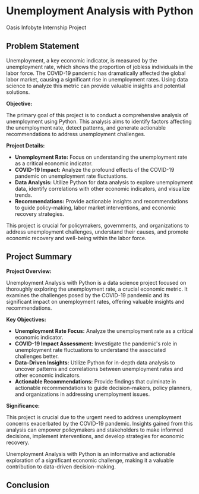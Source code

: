# Unemployment Analysis with Python
Oasis Infobyte Internship Project
## Problem Statement

Unemployment, a key economic indicator, is measured by the unemployment rate, which shows the proportion of jobless individuals in the labor force. The COVID-19 pandemic has dramatically affected the global labor market, causing a significant rise in unemployment rates. Using data science to analyze this metric can provide valuable insights and potential solutions.

**Objective:**

The primary goal of this project is to conduct a comprehensive analysis of unemployment using Python. This analysis aims to identify factors affecting the unemployment rate, detect patterns, and generate actionable recommendations to address unemployment challenges.

**Project Details:**

- **Unemployment Rate:** Focus on understanding the unemployment rate as a critical economic indicator.
- **COVID-19 Impact:** Analyze the profound effects of the COVID-19 pandemic on unemployment rate fluctuations.
- **Data Analysis:** Utilize Python for data analysis to explore unemployment data, identify correlations with other economic indicators, and visualize trends.
- **Recommendations:** Provide actionable insights and recommendations to guide policy-making, labor market interventions, and economic recovery strategies.

This project is crucial for policymakers, governments, and organizations to address unemployment challenges, understand their causes, and promote economic recovery and well-being within the labor force.

## Project Summary

**Project Overview:**

Unemployment Analysis with Python is a data science project focused on thoroughly exploring the unemployment rate, a crucial economic metric. It examines the challenges posed by the COVID-19 pandemic and its significant impact on unemployment rates, offering valuable insights and recommendations.

**Key Objectives:**

- **Unemployment Rate Focus:** Analyze the unemployment rate as a critical economic indicator.
- **COVID-19 Impact Assessment:** Investigate the pandemic's role in unemployment rate fluctuations to understand the associated challenges better.
- **Data-Driven Insights:** Utilize Python for in-depth data analysis to uncover patterns and correlations between unemployment rates and other economic indicators.
- **Actionable Recommendations:** Provide findings that culminate in actionable recommendations to guide decision-makers, policy planners, and organizations in addressing unemployment issues.

**Significance:**

This project is crucial due to the urgent need to address unemployment concerns exacerbated by the COVID-19 pandemic. Insights gained from this analysis can empower policymakers and stakeholders to make informed decisions, implement interventions, and develop strategies for economic recovery.

Unemployment Analysis with Python is an informative and actionable exploration of a significant economic challenge, making it a valuable contribution to data-driven decision-making.

## Conclusion
